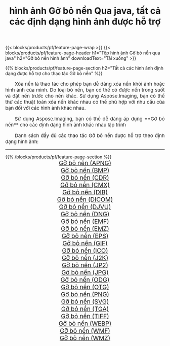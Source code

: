 ﻿---
title: hình ảnh Gỡ bỏ nền Qua java, tất cả các định dạng hình ảnh được hỗ trợ 
weight: 3920
url: /vi/java/remove-background 
lang: vi
langdirlevel: 2
locales: zh-hans,ja,it,ru,de,es,fr,nl,id,lt,pl,pt,vi,tr,ko,zh-hant,ar,hi,th,sv,cs,uk,he
description: Sử dụng Aspose.Imaging, bạn có thể dễ dàng Gỡ bỏ nền hình ảnh qua java
---

{{< blocks/products/pf/feature-page-wrap >}}
{{< blocks/products/pf/feature-page-header h1="Tệp hình ảnh Gỡ bỏ nền qua java" h2="Gỡ bỏ nền hình ảnh" downloadText="Tải xuống" >}}


{{% blocks/products/pf/feature-page-section  h2="Tất cả các hình ảnh định dạng được hỗ trợ cho thao tác Gỡ bỏ nền" %}}
<p align="justify" style="text-indent:2em;font-size:15px;">
Xóa nền là thao tác cho phép bạn dễ dàng xóa nền khỏi ảnh hoặc hình ảnh của mình. Do loại bỏ nền, bạn có thể có được nền trong suốt và đặt nền trước cho nền khác. Sử dụng Aspose.Imaging, bạn có thể thử các thuật toán xóa nền khác nhau có thể phù hợp với nhu cầu của bạn đối với các hình ảnh khác nhau.
</p>
<p align="justify" style="text-indent:2em;font-size:15px;">
Sử dụng Aspose.Imaging, bạn có thể dễ dàng áp dụng **Gỡ bỏ nền** cho các định dạng hình ảnh khác nhau lập trình
</p>
<p align="justify" style="text-indent:2em;font-size:15px;">
Danh sách đầy đủ các thao tác Gỡ bỏ nền được hỗ trợ theo định dạng hình ảnh:
</p>
<hr/>
{{% /blocks/products/pf/feature-page-section %}}
<div class="container-fluid productfamilypage bg-gray">
    <div class="convertypes bg-gray agp-content section">
        <div class="container">
		<div class="row other-converters" style="gap: 10px;font-size: 19px;text-align:center;">
		    <div class='col-md-2 other-converter remove-lp remove-rp'><a href="/imaging/vi/java/remove-background/apng" style="padding:15px;">Gỡ bỏ nền (APNG)</a></div><div class='col-md-2 other-converter remove-lp remove-rp'><a href="/imaging/vi/java/remove-background/bmp" style="padding:15px;">Gỡ bỏ nền (BMP)</a></div><div class='col-md-2 other-converter remove-lp remove-rp'><a href="/imaging/vi/java/remove-background/cdr" style="padding:15px;">Gỡ bỏ nền (CDR)</a></div><div class='col-md-2 other-converter remove-lp remove-rp'><a href="/imaging/vi/java/remove-background/cmx" style="padding:15px;">Gỡ bỏ nền (CMX)</a></div><div class='col-md-2 other-converter remove-lp remove-rp'><a href="/imaging/vi/java/remove-background/dib" style="padding:15px;">Gỡ bỏ nền (DIB)</a></div><div class='col-md-2 other-converter remove-lp remove-rp'><a href="/imaging/vi/java/remove-background/dicom" style="padding:15px;">Gỡ bỏ nền (DICOM)</a></div><div class='col-md-2 other-converter remove-lp remove-rp'><a href="/imaging/vi/java/remove-background/djvu" style="padding:15px;">Gỡ bỏ nền (DJVU)</a></div><div class='col-md-2 other-converter remove-lp remove-rp'><a href="/imaging/vi/java/remove-background/dng" style="padding:15px;">Gỡ bỏ nền (DNG)</a></div><div class='col-md-2 other-converter remove-lp remove-rp'><a href="/imaging/vi/java/remove-background/emf" style="padding:15px;">Gỡ bỏ nền (EMF)</a></div><div class='col-md-2 other-converter remove-lp remove-rp'><a href="/imaging/vi/java/remove-background/emz" style="padding:15px;">Gỡ bỏ nền (EMZ)</a></div><div class='col-md-2 other-converter remove-lp remove-rp'><a href="/imaging/vi/java/remove-background/eps" style="padding:15px;">Gỡ bỏ nền (EPS)</a></div><div class='col-md-2 other-converter remove-lp remove-rp'><a href="/imaging/vi/java/remove-background/gif" style="padding:15px;">Gỡ bỏ nền (GIF)</a></div><div class='col-md-2 other-converter remove-lp remove-rp'><a href="/imaging/vi/java/remove-background/ico" style="padding:15px;">Gỡ bỏ nền (ICO)</a></div><div class='col-md-2 other-converter remove-lp remove-rp'><a href="/imaging/vi/java/remove-background/j2k" style="padding:15px;">Gỡ bỏ nền (J2K)</a></div><div class='col-md-2 other-converter remove-lp remove-rp'><a href="/imaging/vi/java/remove-background/jp2" style="padding:15px;">Gỡ bỏ nền (JP2)</a></div><div class='col-md-2 other-converter remove-lp remove-rp'><a href="/imaging/vi/java/remove-background/jpg" style="padding:15px;">Gỡ bỏ nền (JPG)</a></div><div class='col-md-2 other-converter remove-lp remove-rp'><a href="/imaging/vi/java/remove-background/odg" style="padding:15px;">Gỡ bỏ nền (ODG)</a></div><div class='col-md-2 other-converter remove-lp remove-rp'><a href="/imaging/vi/java/remove-background/otg" style="padding:15px;">Gỡ bỏ nền (OTG)</a></div><div class='col-md-2 other-converter remove-lp remove-rp'><a href="/imaging/vi/java/remove-background/png" style="padding:15px;">Gỡ bỏ nền (PNG)</a></div><div class='col-md-2 other-converter remove-lp remove-rp'><a href="/imaging/vi/java/remove-background/svg" style="padding:15px;">Gỡ bỏ nền (SVG)</a></div><div class='col-md-2 other-converter remove-lp remove-rp'><a href="/imaging/vi/java/remove-background/tga" style="padding:15px;">Gỡ bỏ nền (TGA)</a></div><div class='col-md-2 other-converter remove-lp remove-rp'><a href="/imaging/vi/java/remove-background/tiff" style="padding:15px;">Gỡ bỏ nền (TIFF)</a></div><div class='col-md-2 other-converter remove-lp remove-rp'><a href="/imaging/vi/java/remove-background/webp" style="padding:15px;">Gỡ bỏ nền (WEBP)</a></div><div class='col-md-2 other-converter remove-lp remove-rp'><a href="/imaging/vi/java/remove-background/wmf" style="padding:15px;">Gỡ bỏ nền (WMF)</a></div><div class='col-md-2 other-converter remove-lp remove-rp'><a href="/imaging/vi/java/remove-background/wmz" style="padding:15px;">Gỡ bỏ nền (WMZ)</a></div>
                </div>
        </div>
    </div>
</div>
<br/>

